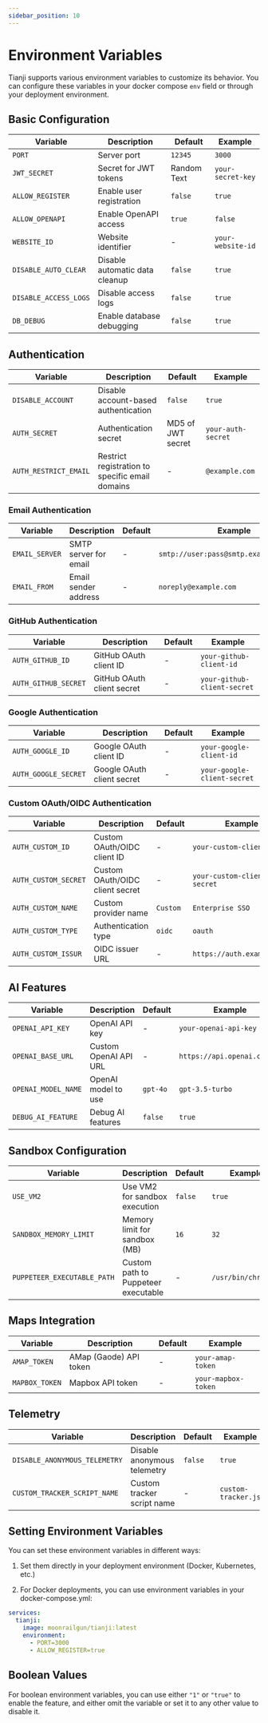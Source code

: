 ```yaml
---
sidebar_position: 10
---
```


# Environment Variables

Tianji supports various environment variables to customize its behavior. You can configure these variables in your docker compose `env` field or through your deployment environment.

## Basic Configuration

| Variable | Description | Default | Example |
| --- | --- | --- | --- |
| `PORT` | Server port | `12345` | `3000` |
| `JWT_SECRET` | Secret for JWT tokens | Random Text | `your-secret-key` |
| `ALLOW_REGISTER` | Enable user registration | `false` | `true` |
| `ALLOW_OPENAPI` | Enable OpenAPI access | `true` | `false` |
| `WEBSITE_ID` | Website identifier | - | `your-website-id` |
| `DISABLE_AUTO_CLEAR` | Disable automatic data cleanup | `false` | `true` |
| `DISABLE_ACCESS_LOGS` | Disable access logs | `false` | `true` |
| `DB_DEBUG` | Enable database debugging | `false` | `true` |

## Authentication

| Variable | Description | Default | Example |
| --- | --- | --- | --- |
| `DISABLE_ACCOUNT` | Disable account-based authentication | `false` | `true` |
| `AUTH_SECRET` | Authentication secret | MD5 of JWT secret | `your-auth-secret` |
| `AUTH_RESTRICT_EMAIL` | Restrict registration to specific email domains | - | `@example.com` |

### Email Authentication

| Variable | Description | Default | Example |
| --- | --- | --- | --- |
| `EMAIL_SERVER` | SMTP server for email | - | `smtp://user:pass@smtp.example.com:587` |
| `EMAIL_FROM` | Email sender address | - | `noreply@example.com` |

### GitHub Authentication

| Variable | Description | Default | Example |
| --- | --- | --- | --- |
| `AUTH_GITHUB_ID` | GitHub OAuth client ID | - | `your-github-client-id` |
| `AUTH_GITHUB_SECRET` | GitHub OAuth client secret | - | `your-github-client-secret` |

### Google Authentication

| Variable | Description | Default | Example |
| --- | --- | --- | --- |
| `AUTH_GOOGLE_ID` | Google OAuth client ID | - | `your-google-client-id` |
| `AUTH_GOOGLE_SECRET` | Google OAuth client secret | - | `your-google-client-secret` |

### Custom OAuth/OIDC Authentication

| Variable | Description | Default | Example |
| --- | --- | --- | --- |
| `AUTH_CUSTOM_ID` | Custom OAuth/OIDC client ID | - | `your-custom-client-id` |
| `AUTH_CUSTOM_SECRET` | Custom OAuth/OIDC client secret | - | `your-custom-client-secret` |
| `AUTH_CUSTOM_NAME` | Custom provider name | `Custom` | `Enterprise SSO` |
| `AUTH_CUSTOM_TYPE` | Authentication type | `oidc` | `oauth` |
| `AUTH_CUSTOM_ISSUR` | OIDC issuer URL | - | `https://auth.example.com` |

## AI Features

| Variable | Description | Default | Example |
| --- | --- | --- | --- |
| `OPENAI_API_KEY` | OpenAI API key | - | `your-openai-api-key` |
| `OPENAI_BASE_URL` | Custom OpenAI API URL | - | `https://api.openai.com/v1` |
| `OPENAI_MODEL_NAME` | OpenAI model to use | `gpt-4o` | `gpt-3.5-turbo` |
| `DEBUG_AI_FEATURE` | Debug AI features | `false` | `true` |

## Sandbox Configuration

| Variable | Description | Default | Example |
| --- | --- | --- | --- |
| `USE_VM2` | Use VM2 for sandbox execution | `false` | `true` |
| `SANDBOX_MEMORY_LIMIT` | Memory limit for sandbox (MB) | `16` | `32` |
| `PUPPETEER_EXECUTABLE_PATH` | Custom path to Puppeteer executable | - | `/usr/bin/chromium` |

## Maps Integration

| Variable | Description | Default | Example |
| --- | --- | --- | --- |
| `AMAP_TOKEN` | AMap (Gaode) API token | - | `your-amap-token` |
| `MAPBOX_TOKEN` | Mapbox API token | - | `your-mapbox-token` |

## Telemetry

| Variable | Description | Default | Example |
| --- | --- | --- | --- |
| `DISABLE_ANONYMOUS_TELEMETRY` | Disable anonymous telemetry | `false` | `true` |
| `CUSTOM_TRACKER_SCRIPT_NAME` | Custom tracker script name | - | `custom-tracker.js` |

## Setting Environment Variables

You can set these environment variables in different ways:

1. Set them directly in your deployment environment (Docker, Kubernetes, etc.)

2. For Docker deployments, you can use environment variables in your docker-compose.yml:

```yaml
services:
  tianji:
    image: moonrailgun/tianji:latest
    environment:
      - PORT=3000
      - ALLOW_REGISTER=true
```

## Boolean Values

For boolean environment variables, you can use either `"1"` or `"true"` to enable the feature, and either omit the variable or set it to any other value to disable it.
